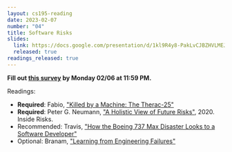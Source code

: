 ```yaml
---
layout: cs195-reading
date: 2023-02-07
number: "04"
title: Software Risks
slides:
  link: https://docs.google.com/presentation/d/1kl9R4y8-PakLvCJBZHVLMEJpat_-563V0R_bnBVnEcg/edit
  released: true
readings_released: true
---
```


**Fill out [this survey][l04_form] by Monday 02/06 at 11:59 PM.**

Readings:

* **Required**: Fabio, ["Killed by a Machine: The Therac-25"](https://hackaday.com/2015/10/26/killed-by-a-machine-the-therac-25/)
* **Required**: Peter G. Neumann, ["A Holistic View of Future Risks"](http://www.csl.sri.com/users/neumann/cacm250.pdf), 2020. Inside Risks.
* Recommended: Travis, ["How the Boeing 737 Max Disaster Looks to a Software Developer"](https://spectrum.ieee.org/aerospace/aviation/how-the-boeing-737-max-disaster-looks-to-a-software-developer)
* Optional: Branam, ["Learning from Engineering Failures"](https://www.embeddedrelated.com/showarticle/1410.php)

[l04_form]: https://docs.google.com/forms/d/e/1FAIpQLScw_cLYTiH-jAJQX89pXacjcKeP8qZqSBTdK00gMElQaWbxdA/viewform?usp=sf_link
